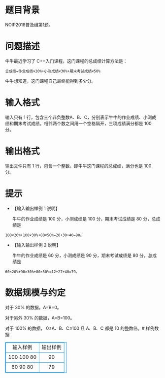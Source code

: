 # 题目背景
  NOIP2018普及组第1题。
# 问题描述
 牛牛最近学习了 C++入门课程，这门课程的总成绩计算方法是： 
 ```
总成绩=作业成绩×20%+小测成绩×30%+期末考试成绩×50%
```															 
 牛牛想知道，这门课程自己最终能得到多少分。 
# 输入格式
  输入只有 1 行，包含三个非负整数A、B、C，分别表示牛牛的作业成绩、小测成绩和期末考试成绩。相邻两个数之间用一个空格隔开，三项成绩满分都是 100 分。 
# 输出格式
  输出文件只有 1 行，包含一个整数，即牛牛这门课程的总成绩，满分也是 100 分。
# 提示
* 【输入输出样例 1 说明】

  牛牛的作业成绩是 100 分，小测成绩是 100 分，期末考试成绩是 80 分，总成绩是 
```
100×20%+100×30%+80×50%=20+30+40=90。 
```
* 【输入输出样例 2 说明】

  牛牛的作业成绩是 60 分，小测成绩是 90 分，期末考试成绩是 80 分，总成绩是 
```
60×20%+90×30%+80×50%=12+27+40=79。
```

# 数据规模与约定
  对于 30% 的数据，A=B=0。 
	
  对于另外 30% 的数据，A=B=100。
	
  对于 100% 的数据， 0≤A、B、C≤100 且 A、B、C 都是 10 的整数倍。# 样例数据
<style>
        table,table tr th, table tr td { border:1px solid #0094ff; }
        table { width: 200px; min-height: 25px; line-height: 25px; text-align: center; border-collapse: collapse;}   
    </style>
<table>
	<tr>
		<td>输入样例</td>
		<td>输出样例</td>
	</tr>
<tr><td>100 100 80
</td><td>90
</td></tr><tr><td>60 90 80
</td><td>79
</td></tr></table>
